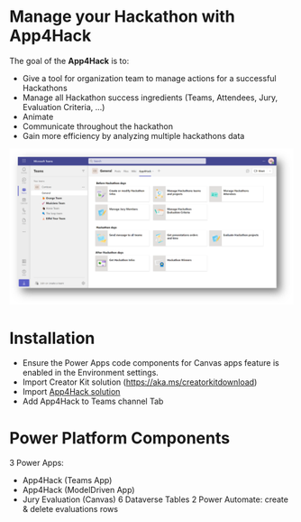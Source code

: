 # Manage your Hackathon with App4Hack

The goal of the **App4Hack** is to:
 - Give a tool for organization team to manage actions for a successful Hackathons
 - Manage all Hackathon success ingredients (Teams, Attendees, Jury, Evaluation Criteria, ...)
 - Animate 
 - Communicate throughout the hackathon 
 - Gain more efficiency by analyzing multiple hackathons data

![App4Hack Teams App](https://github.com/melyassir/App4Hack/blob/main/App4Hack1.png)

# Installation
 - Ensure the Power Apps code components for Canvas apps feature is enabled in the Environment settings.
 - Import Creator Kit solution (https://aka.ms/creatorkitdownload)
 - Import [App4Hack solution](https://github.com/melyassir/App4Hack/blob/main/App4Hack_1_0_0_15_managed.zip)
 - Add App4Hack to Teams channel Tab 

# Power Platform Components
3 Power Apps: 
 - App4Hack (Teams App)
 - App4Hack (ModelDriven App)
 - Jury Evaluation (Canvas)
6 Dataverse Tables
2 Power Automate: create & delete evaluations rows
